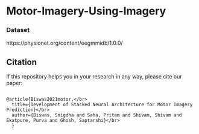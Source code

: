 <h1>Motor-Imagery-Using-Imagery</h1>
<h3>Dataset</h3>
https://physionet.org/content/eegmmidb/1.0.0/
<h2>Citation</h2>
If this repository helps you in your research in any way, please cite our paper:

```

@article{Biswas2021motor,</br>
  title={Development of Stacked Neural Architecture for Motor Imagery Prediction}</br>
  author={Biswas, Snigdha and Saha, Pritam and Shivam, Shivam and Ekatpure, Purva and Ghosh, Saptarshi}</br>
  }
```
